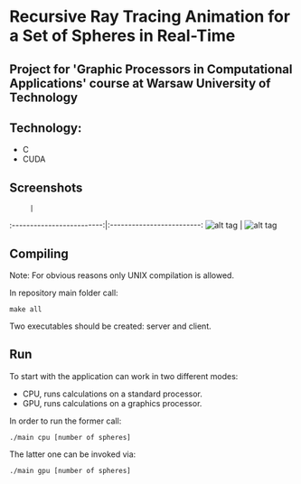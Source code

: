 # Recursive Ray Tracing Animation for a Set of Spheres in Real-Time
## Project for 'Graphic Processors in Computational Applications' course at Warsaw University of Technology

## Technology:
- C
- CUDA

## Screenshots

         |  
:-------------------------:|:-------------------------:
![alt tag](https://raw.githubusercontent.com/dybiszb/GPURayTracer/master/img/scr1.png)  |  ![alt tag](https://raw.githubusercontent.com/dybiszb/GPURayTracer/master/img/scr2.png)



## Compiling<a name="compile"></a>
Note: For obvious reasons only UNIX compilation is allowed.

In repository main folder call:

```
make all
```

Two executables should be created: server and client.

## Run<a name="run"></a>
 
To start with the application can work in two different modes:
- CPU, runs calculations on a standard processor.
- GPU, runs calculations on a graphics processor.

In order to run the former call:
```
./main cpu [number of spheres]
```

The latter one can be invoked via:
```
./main gpu [number of spheres]
```

